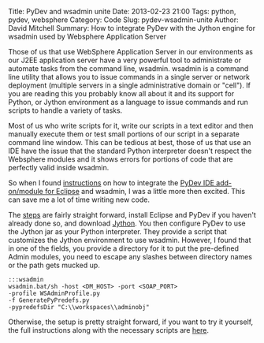Title: PyDev and wsadmin unite
Date: 2013-02-23 21:00
Tags: python, pydev, websphere
Category: Code
Slug: pydev-wsadmin-unite
Author: David Mitchell
Summary: How to integrate PyDev with the Jython engine for wsadmin used by Websphere Application Server

Those of us that use WebSphere Application Server in our environments as our J2EE application server have a very
powerful tool to administrate or automate tasks from the command line, wsadmin. wsadmin is a command line utility that
allows you to issue commands in a single server or network deployment (multiple servers in a single administrative domain
or "cell"). If you are reading this you probably know all about it and its support for Python, or Jython environment as
a language to issue commands and run scripts to handle a variety of tasks.

Most of us who write scripts for it, write our scripts in a text editor and then manually execute them or test small 
portions of our script in a separate command line window. This can be tedious at best, those of us that use an IDE
have the issue that the standard Python interpreter doesn't respect the Websphere modules and it shows errors for 
portions of code that are perfectly valid inside wsadmin.

So when I found [instructions](http://www.ibm.com/developerworks/websphere/techjournal/1209_vansickel/1209_vansickel.html)
on how to integrate the [PyDev IDE add-on/module for Eclipse](http://pydev.org/) and 
wsadmin, I was a little more then excited. This can save me a lot of time writing new code. 

The [steps](http://www.ibm.com/developerworks/websphere/techjournal/1209_vansickel/1209_vansickel.html) are fairly 
straight forward, install Eclipse and PyDev if you haven't already done so, and download [Jython](http://www.jython.org/).
You then configure PyDev to use the Jython jar as your Python interpreter. They provide a script that customizes the 
Jython environment to use wsadmin. However, I found that in one of the fields, you provide a directory for it to put the 
pre-defined Admin modules, you need to escape any slashes between directory names or the path gets mucked up.

	:::wsadmin
 	wsadmin.bat/sh -host <DM_HOST> -port <SOAP_PORT> 
	-profile WSAdminProfile.py
	-f GeneratePyPredefs.py	
	-pypredefsDir "C:\\workspaces\\adminobj"

Otherwise, the setup is pretty straight forward, if you want to try it yourself, the full instructions along with the 
necessary scripts are [here](http://www.ibm.com/developerworks/websphere/techjournal/1209_vansickel/1209_vansickel.html).

